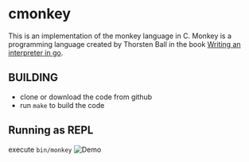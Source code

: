 # cmonkey
This is an implementation of the monkey language in C.
Monkey is a programming language created by Thorsten Ball in the book
[Writing an interpreter in go](https://interpreterbook.com/).

## BUILDING
- clone or download the code from github
- run `make` to build the code

## Running as REPL
execute `bin/monkey`
![Demo](https://github.com/abhinav-upadhyay/cmonkey/blob/master/demo.gif)
